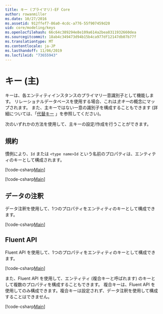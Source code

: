 ```yaml
---
title: キー (プライマリ)-EF Core
author: rowanmiller
ms.date: 10/27/2016
ms.assetid: 912ffef7-86a0-4cdc-a776-55f907459d20
uid: core/modeling/keys
ms.openlocfilehash: 66c64c389294e8e109a614a2bea8311932660dea
ms.sourcegitcommit: 18ab4c349473d94b15b4ca977df12147db07b77f
ms.translationtype: MT
ms.contentlocale: ja-JP
ms.lasthandoff: 11/06/2019
ms.locfileid: "73655943"
---
```

# <a name="keys-primary"></a>キー (主)

キーは、各エンティティインスタンスのプライマリ一意識別子として機能します。 リレーショナルデータベースを使用する場合、これは*主キー*の概念にマップされます。 また、主キーではない一意の識別子を構成することもできます (詳細については、「[代替キー](alternate-keys.md) 」を参照してください)。

次のいずれかの方法を使用して、主キーの設定/作成を行うことができます。

## <a name="conventions"></a>規約

慣例により、`Id` または `<type name>Id` という名前のプロパティは、エンティティのキーとして構成されます。

[!code-csharp[Main](../../../samples/core/Modeling/Conventions/KeyId.cs?name=KeyId&highlight=3)]

[!code-csharp[Main](../../../samples/core/Modeling/Conventions/KeyTypeNameId.cs?name=KeyIdhighlight=3)]

## <a name="data-annotations"></a>データの注釈

データ注釈を使用して、1つのプロパティをエンティティのキーとして構成できます。

[!code-csharp[Main](../../../samples/core/Modeling/DataAnnotations/KeySingle.cs?highlight=13)]

## <a name="fluent-api"></a>Fluent API

Fluent API を使用して、1つのプロパティをエンティティのキーとして構成できます。

[!code-csharp[Main](../../../samples/core/Modeling/FluentAPI/KeySingle.cs?highlight=11,12)]

また、Fluent API を使用して、エンティティ (複合キーと呼ばれます) のキーとして複数のプロパティを構成することもできます。 複合キーは、Fluent API を使用してのみ構成できます。複合キーは設定されず、データ注釈を使用して構成することはできません。

[!code-csharp[Main](../../../samples/core/Modeling/FluentAPI/KeyComposite.cs?highlight=11,12)]
